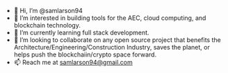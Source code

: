 - 👋 Hi, I’m @samlarson94
- 👀 I’m interested in building tools for the AEC, cloud computing, and blockchain technology.
- 🌱 I’m currently learning full stack development. 
- 💞️ I’m looking to collaborate on any open source project that benefits the Architecture/Engineering/Construction Industry, saves the planet, or helps push the blockchaiin/crypto space forward. 
- 📫 Reach me at samlarson94@gmail.com

<!---
samlarson94/samlarson94 is a ✨ special ✨ repository because its `README.md` (this file) appears on your GitHub profile.
You can click the Preview link to take a look at your changes.
--->
